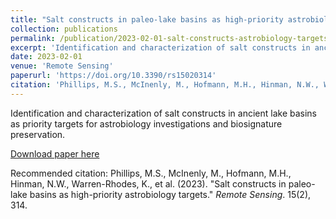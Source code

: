 ```yaml
---
title: "Salt constructs in paleo-lake basins as high-priority astrobiology targets"
collection: publications
permalink: /publication/2023-02-01-salt-constructs-astrobiology-targets-2023
excerpt: 'Identification and characterization of salt constructs in ancient lake basins as priority targets for astrobiology investigations and biosignature preservation.'
date: 2023-02-01
venue: 'Remote Sensing'
paperurl: 'https://doi.org/10.3390/rs15020314'
citation: 'Phillips, M.S., McInenly, M., Hofmann, M.H., Hinman, N.W., Warren-Rhodes, K., et al. (2023). &quot;Salt constructs in paleo-lake basins as high-priority astrobiology targets.&quot; <i>Remote Sensing</i>. 15(2), 314.'
---
```

Identification and characterization of salt constructs in ancient lake basins as priority targets for astrobiology investigations and biosignature preservation.

[Download paper here](https://doi.org/10.3390/rs15020314)

Recommended citation: Phillips, M.S., McInenly, M., Hofmann, M.H., Hinman, N.W., Warren-Rhodes, K., et al. (2023). "Salt constructs in paleo-lake basins as high-priority astrobiology targets." <i>Remote Sensing</i>. 15(2), 314.
